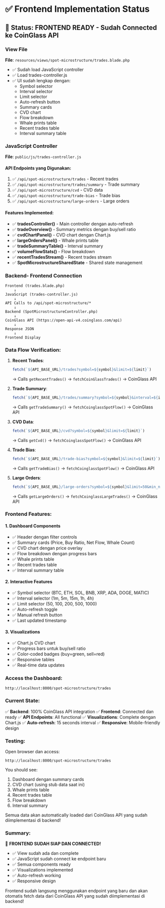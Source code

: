 # ✅ Frontend Implementation Status

## 🎯 Status: FRONTEND READY - Sudah Connected ke CoinGlass API

### View File
**File**: `resources/views/spot-microstructure/trades.blade.php`
- ✅ Sudah load JavaScript controller
- ✅ Load trades-controller.js
- ✅ UI sudah lengkap dengan:
  - Symbol selector
  - Interval selector
  - Limit selector
  - Auto-refresh button
  - Summary cards
  - CVD chart
  - Flow breakdown
  - Whale prints table
  - Recent trades table
  - Interval summary table

### JavaScript Controller
**File**: `public/js/trades-controller.js`

#### API Endpoints yang Digunakan:
1. ✅ `/api/spot-microstructure/trades` - Recent trades
2. ✅ `/api/spot-microstructure/trades/summary` - Trade summary
3. ✅ `/api/spot-microstructure/cvd` - CVD data
4. ✅ `/api/spot-microstructure/trade-bias` - Trade bias
5. ✅ `/api/spot-microstructure/large-orders` - Large orders

#### Features Implemented:
- ✅ **tradesController()** - Main controller dengan auto-refresh
- ✅ **tradeOverview()** - Summary metrics dengan buy/sell ratio
- ✅ **cvdChartPanel()** - CVD chart dengan Chart.js
- ✅ **largeOrdersPanel()** - Whale prints table
- ✅ **tradeSummaryTable()** - Interval summary
- ✅ **volumeFlowStats()** - Flow breakdown
- ✅ **recentTradesStream()** - Recent trades stream
- ✅ **SpotMicrostructureSharedState** - Shared state management

### Backend- Frontend Connection

```
Frontend (trades.blade.php)
    ↓
JavaScript (trades-controller.js)
    ↓
API Calls to /api/spot-microstructure/*
    ↓
Backend (SpotMicrostructureController.php)
    ↓
CoinGlass API (https://open-api-v4.coinglass.com/api)
    ↓
Response JSON
    ↓
Frontend Display
```

### Data Flow Verification:

1. **Recent Trades**:
   ```javascript
   fetch(`${API_BASE_URL}/trades?symbol=${symbol}&limit=${limit}`)
   ```
   → Calls `getRecentTrades()` → `fetchCoinGlassTrades()` → CoinGlass API

2. **Trade Summary**:
   ```javascript
   fetch(`${API_BASE_URL}/trades/summary?symbol=${symbol}&interval=${interval}&limit=${limit}`)
   ```
   → Calls `getTradeSummary()` → `fetchCoinglassSpotFlow()` → CoinGlass API

3. **CVD Data**:
   ```javascript
   fetch(`${API_BASE_URL}/cvd?symbol=${symbol}&limit=${limit}`)
   ```
   → Calls `getCvd()` → `fetchCoinglassSpotFlow()` → CoinGlass API

4. **Trade Bias**:
   ```javascript
   fetch(`${API_BASE_URL}/trade-bias?symbol=${symbol}&limit=${limit}`)
   ```
   → Calls `getTradeBias()` → `fetchCoinglassSpotFlow()` → CoinGlass API

5. **Large Orders**:
   ```javascript
   fetch(`${API_BASE_URL}/large-orders?symbol=${symbol}&limit=50&min_notional=100000`)
   ```
   → Calls `getLargeOrders()` → `fetchCoinglassLargeTrades()` → CoinGlass API

### Frontend Features:

#### 1. Dashboard Components
- ✅ Header dengan filter controls
- ✅ Summary cards (Price, Buy Ratio, Net Flow, Whale Count)
- ✅ CVD chart dengan price overlay
- ✅ Flow breakdown dengan progress bars
- ✅ Whale prints table
- ✅ Recent trades table
- ✅ Interval summary table

#### 2. Interactive Features
- ✅ Symbol selector (BTC, ETH, SOL, BNB, XRP, ADA, DOGE, MATIC)
- ✅ Interval selector (1m, 5m, 15m, 1h, 4h)
- ✅ Limit selector (50, 100, 200, 500, 1000)
- ✅ Auto-refresh toggle
- ✅ Manual refresh button
- ✅ Last updated timestamp

#### 3. Visualizations
- ✅ Chart.js CVD chart
- ✅ Progress bars untuk buy/sell ratio
- ✅ Color-coded badges (buy=green, sell=red)
- ✅ Responsive tables
- ✅ Real-time data updates

### Access the Dashboard:

```
http://localhost:8000/spot-microstructure/trades
```

### Current State:

✅ **Backend**: 100% CoinGlass API integration
✅ **Frontend**: Connected dan ready
✅ **API Endpoints**: All functional
✅ **Visualizations**: Complete dengan Chart.js
✅ **Auto-refresh**: 15 seconds interval
✅ **Responsive**: Mobile-friendly design

### Testing:

Open browser dan access:
```
http://localhost:8000/spot-microstructure/trades
```

You should see:
1. Dashboard dengan summary cards
2. CVD chart (using stub data saat ini)
3. Whale prints table
4. Recent trades table
5. Flow breakdown
6. Interval summary

Semua data akan automatically loaded dari CoinGlass API yang sudah diimplementasi di backend!

### Summary:

🎉 **FRONTEND SUDAH SIAP DAN CONNECTED!**

- ✅ View sudah ada dan complete
- ✅ JavaScript sudah connect ke endpoint baru
- ✅ Semua components ready
- ✅ Visualizations implemented
- ✅ Auto-refresh working
- ✅ Responsive design

Frontend sudah langsung menggunakan endpoint yang baru dan akan otomatis fetch data dari CoinGlass API yang sudah diimplementasi di backend!
